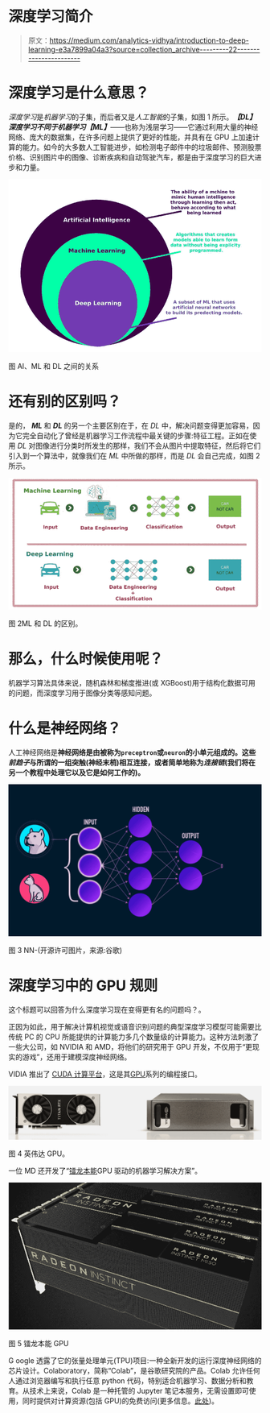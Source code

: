 # 深度学习简介

> 原文：<https://medium.com/analytics-vidhya/introduction-to-deep-learning-e3a7899a04a3?source=collection_archive---------22----------------------->

# 深度学习是什么意思？

*深度学习*是*机器学习*的子集，而后者又是*人工智能*的子集，如图 1 所示。***【DL】***深度学习不同于机器学习***【ML】***——也称为浅层学习——它通过利用大量的神经网络、庞大的数据集，在许多问题上提供了更好的性能，并具有在 GPU 上加速计算的能力。如今的大多数人工智能进步，如检测电子邮件中的垃圾邮件、预测股票价格、识别图片中的图像、诊断疾病和自动驾驶汽车，都是由于深度学习的巨大进步和力量。

![](img/c040254989a71d37707a0dc1c147f50b.png)

图 AI、ML 和 DL 之间的关系

# 还有别的区别吗？

是的， ***ML*** 和 ***DL*** 的另一个主要区别在于，在 *DL* 中，解决问题变得更加容易，因为它完全自动化了曾经是机器学习工作流程中最关键的步骤:特征工程。正如在使用 *DL* 对图像进行分类时所发生的那样，我们不会从图片中提取特征，然后将它们引入到一个算法中，就像我们在 *ML* 中所做的那样，而是 *DL* 会自己完成，如图 2 所示。

![](img/77bf4f0455fa8bb147fbe9995c62bc0f.png)

图 2ML 和 DL 的区别。

# 那么，什么时候使用呢？

机器学习算法具体来说，随机森林和梯度推进(或 XGBoost)用于结构化数据可用的问题，而深度学习用于图像分类等感知问题。

# 什么是神经网络？

人工神经网络是**神经网络是由被称为`preceptron`或`neuron`的小单元组成的。这些*前趋子*与所谓的一组突触(神经末梢)相互连接，或者简单地称为*连接链*(我们将在另一个教程中处理它以及它是如何工作的)。**

![](img/13130b463c4e2da3cbd093e3b6f5ba5f.png)

图 3 NN-(开源许可图片，来源:谷歌)

# 深度学习中的 GPU 规则

这个标题可以回答为什么深度学习现在变得更有名的问题吗？。

正因为如此，用于解决计算机视觉或语音识别问题的典型深度学习模型可能需要比传统 PC 的 CPU 所能提供的计算能力多几个数量级的计算能力。这种方法刺激了一些大公司，如 NVIDIA 和 AMD，将他们的研究用于 GPU 开发，不仅用于“更现实的游戏”，还用于建模深度神经网络。

VIDIA 推出了 [CUDA 计算平台](https://developer.nvidia.com/about-cuda)，这是其[GPU](https://www.nvidia.com/en-us/deep-learning-ai/developer/)系列的编程接口。

![](img/526c1863522519126a67de229bc69d47.png)

图 4 英伟达 GPU。

一位 MD 还开发了“[镭龙本能](https://www.amd.com/en/graphics/servers-radeon-instinct-deep-learning)GPU 驱动的机器学习解决方案”。

![](img/5de2be7b501752bc832ffff093aad565.png)

图 5 镭龙本能 GPU

G oogle 透露了它的张量处理单元(TPU)项目:一种全新开发的运行深度神经网络的芯片设计。Colaboratory，简称“Colab”，是谷歌研究院的产品。Colab 允许任何人通过浏览器编写和执行任意 python 代码，特别适合机器学习、数据分析和教育。从技术上来说，Colab 是一种托管的 Jupyter 笔记本服务，无需设置即可使用，同时提供对计算资源(包括 GPU)的免费访问(更多信息。[此处](https://research.google.com/colaboratory/faq.html))。